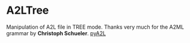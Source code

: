 # A2LTree
Manipulation of A2L file in TREE mode.
Thanks very much for the A2ML grammar by **Christoph Schueler**.
[pyA2L](https://github.com/christoph2/pyA2L)


